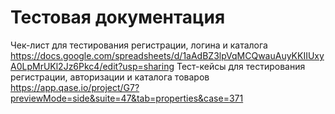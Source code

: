 # Тестовая документация
Чек-лист для тестирования регистрации, логина и каталога https://docs.google.com/spreadsheets/d/1aAdBZ3lpVqMCQwauAuyKKIIUxyA0LpMrUKl2Jz6Pkc4/edit?usp=sharing
Тест-кейсы для тестирования регистрации, авторизации и каталога товаров https://app.qase.io/project/G7?previewMode=side&suite=47&tab=properties&case=371 
